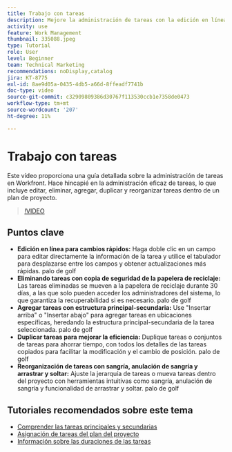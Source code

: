 ```yaml
---
title: Trabajo con tareas
description: Mejore la administración de tareas con la edición en línea, las copias de seguridad de la papelera de reciclaje para tareas eliminadas, las adiciones de la estructura principal-secundaria, la duplicación de tareas y las herramientas de reorganización intuitivas como arrastrar y soltar en Workfront.
activity: use
feature: Work Management
thumbnail: 335088.jpeg
type: Tutorial
role: User
level: Beginner
team: Technical Marketing
recommendations: noDisplay,catalog
jira: KT-8775
exl-id: 8ae9d05a-0435-4db5-a66d-8ffeadf7741b
doc-type: video
source-git-commit: c32909809386d30767f113530ccb1e7358de0473
workflow-type: tm+mt
source-wordcount: '207'
ht-degree: 11%

---
```


# Trabajo con tareas

Este vídeo proporciona una guía detallada sobre la administración de tareas en Workfront. Hace hincapié en la administración eficaz de tareas, lo que incluye editar, eliminar, agregar, duplicar y reorganizar tareas dentro de un plan de proyecto.

>[!VIDEO](https://video.tv.adobe.com/v/3448559/?quality=12&learn=on&enablevpops&captions=spa)

## Puntos clave

* **Edición en línea para cambios rápidos:** Haga doble clic en un campo para editar directamente la información de la tarea y utilice el tabulador para desplazarse entre los campos y obtener actualizaciones más rápidas. palo de golf
* **Eliminando tareas con copia de seguridad de la papelera de reciclaje:** Las tareas eliminadas se mueven a la papelera de reciclaje durante 30 días, a las que solo pueden acceder los administradores del sistema, lo que garantiza la recuperabilidad si es necesario. palo de golf
* **Agregar tareas con estructura principal-secundaria:** Use &quot;Insertar arriba&quot; o &quot;Insertar abajo&quot; para agregar tareas en ubicaciones específicas, heredando la estructura principal-secundaria de la tarea seleccionada. palo de golf
* **Duplicar tareas para mejorar la eficiencia:** Duplique tareas o conjuntos de tareas para ahorrar tiempo, con todos los detalles de las tareas copiados para facilitar la modificación y el cambio de posición. palo de golf
* **Reorganización de tareas con sangría, anulación de sangría y arrastrar y soltar:** Ajuste la jerarquía de tareas o mueva tareas dentro del proyecto con herramientas intuitivas como sangría, anulación de sangría y funcionalidad de arrastrar y soltar. palo de golf

## Tutoriales recomendados sobre este tema

* [Comprender las tareas principales y secundarias](/help/manage-work/tasks/understand-parent-child-tasks.md)
* [Asignación de tareas del plan del proyecto](/help/manage-work/tasks/assign-tasks-from-the-project-plan.md)
* [Información sobre las duraciones de las tareas](/help/manage-work/tasks/understand-task-durations.md)
